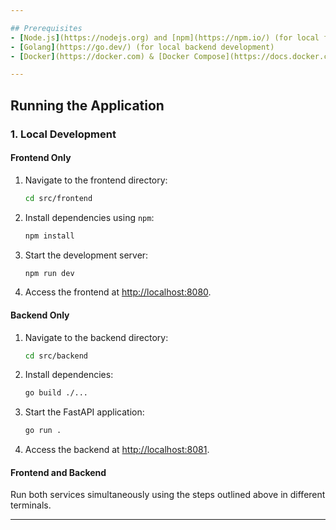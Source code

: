 ```yaml
---

## Prerequisites
- [Node.js](https://nodejs.org) and [npm](https://npm.io/) (for local frontend development)
- [Golang](https://go.dev/) (for local backend development)
- [Docker](https://docker.com) & [Docker Compose](https://docs.docker.com/compose/) (for containerized development)

---
```


## Running the Application

### 1. Local Development
#### **Frontend Only**
1. Navigate to the frontend directory:
   ```bash
   cd src/frontend
   ```
2. Install dependencies using `npm`:
   ```bash
   npm install
   ```
3. Start the development server:
   ```bash
   npm run dev
   ```
4. Access the frontend at [http://localhost:8080](http://localhost:8080).

#### **Backend Only**
1. Navigate to the backend directory:
   ```bash
   cd src/backend
   ```
2. Install dependencies:
   ```bash
   go build ./...
   ```
3. Start the FastAPI application:
   ```bash
   go run .
   ```
4. Access the backend at [http://localhost:8081](http://localhost:8081).

#### **Frontend and Backend**
Run both services simultaneously using the steps outlined above in different terminals.

---